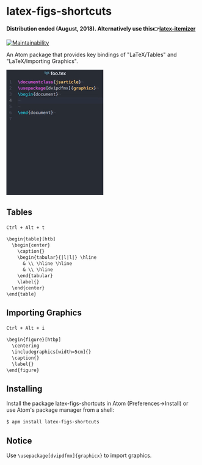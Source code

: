 # latex-figs-shortcuts

**Distribution ended (August, 2018). Alternatively use this👉[latex-itemizer](https://github.com/horyu/latex-itemizer)**

[![Maintainability](https://api.codeclimate.com/v1/badges/7487a58996b8e22fe4d5/maintainability)](https://codeclimate.com/github/9sako6/latex-figs-shortcuts/maintainability)

An Atom package that provides key bindings of "LaTeX/Tables" and "LaTeX/Importing Graphics".


![demo](demo.gif)

## Tables

```Ctrl + Alt + t```

```
\begin{table}[htb]
  \begin{center}
    \caption{}
    \begin{tabular}{|l|l|} \hline
      & \\ \hline \hline
      & \\ \hline
    \end{tabular}
    \label{}
  \end{center}
\end{table}
```

##  Importing Graphics

```Ctrl + Alt + i```

```
\begin{figure}[htbp]
  \centering
  \includegraphics[width=5cm]{}
  \caption{}
  \label{}
\end{figure}
```

## Installing
Install the package latex-figs-shortcuts in Atom (Preferences->Install) or use Atom's package manager from a shell:

```
$ apm install latex-figs-shortcuts
```


## Notice
Use ```\usepackage[dvipdfmx]{graphicx}``` to import graphics.
